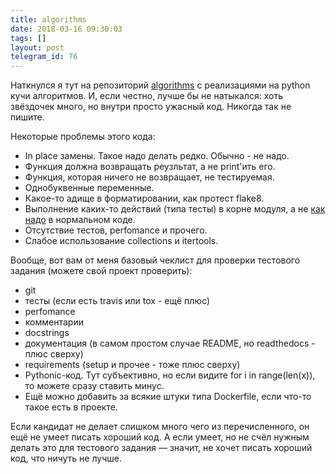 ```yaml
---
title: algorithms
date: 2018-03-16 09:30:03
tags: []
layout: post
telegram_id: 76
---
```


Наткнулся я тут на репозиторий [algorithms](https://github.com/keon/algorithms) с реализациями на python кучи алгоритмов. И, если честно, лучше бы не натыкался: хоть звёздочек много, но внутри просто ужасный код. Никогда так не пишите.

Некоторые проблемы этого кода:

- In place замены. Такое надо делать редко. Обычно - не надо.
- Функция должна возвращать реузльтат, а не print'ить его.
- Функция, которая ничего не возвращает, не тестируемая.
- Однобуквенные переменные.
- Какое-то адище в форматировании, как протест flake8.
- Выполнение каких-то действий (типа тесты) в корне модуля, а не [как надо](https://stackoverflow.com/questions/419163/what-does-if-name-main-do) в нормальном коде.
- Отсутствие тестов, perfomance и прочего.
- Слабое использование collections и itertools.

Вообще, вот вам от меня базовый чеклист для проверки тестового задания (можете свой проект проверить):
- git
- тесты (если есть travis или tox - ещё плюс)
- perfomance
- комментарии
- docstrings
- документация (в самом простом случае README, но readthedocs - плюс сверху)
- requirements (setup и прочее - тоже плюс сверху)
- Pythonic-код. Тут субъективно, но если видите for i in range(len(x)), то можете сразу ставить минус.
- Ещё можно добавить за всякие штуки типа Dockerfile, если что-то такое есть в проекте.

Если кандидат не делает слишком много чего из перечисленного, он ещё не умеет писать хороший код. А если умеет, но не счёл нужным делать это для тестового задания — значит, не хочет писать хороший код, что ничуть не лучше.
